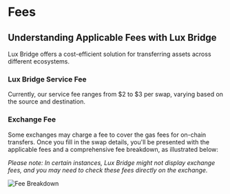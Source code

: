 # Fees

## Understanding Applicable Fees with Lux Bridge

Lux Bridge offers a cost-efficient solution for transferring assets across different ecosystems.

### Lux Bridge Service Fee
Currently, our service fee ranges from $2 to $3 per swap, varying based on the source and destination.

### Exchange Fee
Some exchanges may charge a fee to cover the gas fees for on-chain transfers. Once you fill in the swap details, you'll be presented with the applicable fees and a comprehensive fee breakdown, as illustrated below:

*Please note: In certain instances, Lux Bridge might not display exchange fees, and you may need to check these fees directly on the exchange.*

![Fee Breakdown](fee1.png)

